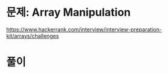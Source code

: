 # 문제: Array Manipulation
https://www.hackerrank.com/interview/interview-preparation-kit/arrays/challenges

# 풀이
``` python

```
